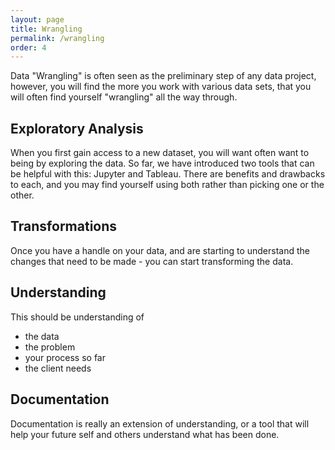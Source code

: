 ```yaml
---
layout: page
title: Wrangling
permalink: /wrangling
order: 4
---
```


Data "Wrangling" is often seen as the preliminary step of any data project, however, you will find the more you work with various data sets, that you will often find yourself "wrangling" all the way through. 

## Exploratory Analysis
When you first gain access to a new dataset, you will want often want to being by exploring the data. So far, we have introduced two tools that can be helpful with this: Jupyter and Tableau. There are benefits and drawbacks to each, and you may find yourself using both rather than picking one or the other. 

## Transformations
Once you have a handle on your data, and are starting to understand the changes that need to be made - you can start transforming the data. 

## Understanding
This should be understanding of
- the data
- the problem
- your process so far
- the client needs 
## Documentation
Documentation is really an extension of understanding, or a tool that will help your future self and others understand what has been done. 